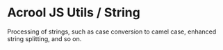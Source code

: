 # Acrool JS Utils / String

<p>
    Processing of strings, such as case conversion to camel case, enhanced string splitting, and so on.
</p>


